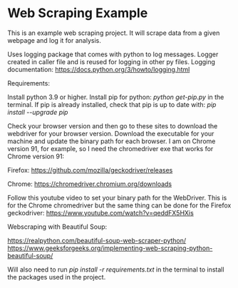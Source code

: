 # Web Scraping Example

This is an example web scraping project. It will scrape data from a given webpage and log
it for analysis.

Uses logging package that comes with python to log messages. Logger created in caller file and is reused for logging in other py files.
Logging documentation: https://docs.python.org/3/howto/logging.html


Requirements:

Install python 3.9 or higher.
Install pip for python: _python get-pip.py_ in the terminal.
If pip is already installed, check that pip is up to date with:  _pip install --upgrade pip_

Check your browser version and then go to these sites to download the webdriver
for your browser version. Download the executable for your machine and update the binary path for each 
browser. I am on Chrome version 91, for example, so I need the chromedriver exe
that works for Chrome version 91:

Firefox: https://github.com/mozilla/geckodriver/releases

Chrome: https://chromedriver.chromium.org/downloads

Follow this youtube video to set your binary path for the WebDriver. This is for the Chrome chromedriver but 
the same thing can be done for the Firefox geckodriver:
https://www.youtube.com/watch?v=qeddFX5HXis

Webscraping with Beautiful Soup:

https://realpython.com/beautiful-soup-web-scraper-python/
https://www.geeksforgeeks.org/implementing-web-scraping-python-beautiful-soup/


Will also need to run 
_pip install -r requirements.txt_ in the terminal to install the packages used in the project. 
